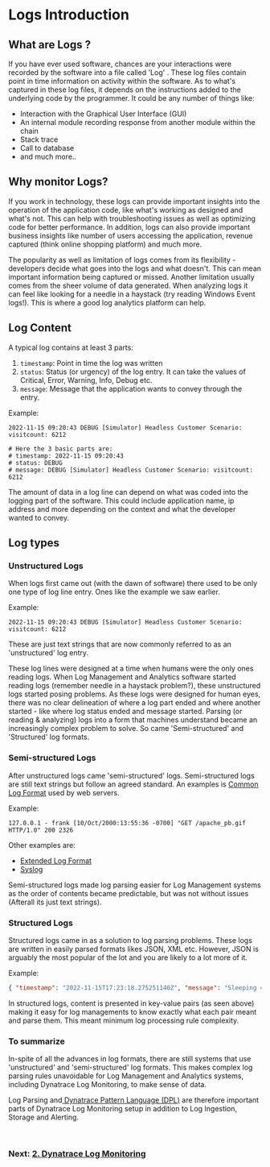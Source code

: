 # Logs Introduction

## What are Logs ?
If you have ever used software, chances are your interactions were recorded by the software into a file called 'Log' .  These log files contain point in time information on activity within the software. As to what's captured in these log files, it depends on the instructions added to the underlying code by the programmer. It could be any number of things like:
- Interaction with the Graphical User Interface (GUI)
- An internal module recording response from another module within the chain
- Stack trace
- Call to database
- and much more..

## Why monitor Logs?

If you work in technology, these logs can provide important insights into the operation of the application code, like what's working as designed and what's not. This can help with troubleshooting issues as well as optimizing code for better performance. In addition, logs can also provide important business insights like number of users accessing the application, revenue captured (think online shopping platform) and much more. 

The popularity as well as limitation of logs comes from its flexibility - developers decide what goes into the logs and what doesn't. This can mean important information being captured or missed. Another limitation usually comes from the sheer volume of data generated. When analyzing logs it can feel like looking for a needle in a haystack (try reading Windows Event logs!). This is where a good log analytics platform can help. 

## Log Content

A typical log contains at least 3 parts:
1. `timestamp`: Point in time the log was written
2. `status`: Status (or urgency) of the log entry. It can take the values of Critical, Error, Warning, Info, Debug etc.
3. `message`: Message that the application wants to convey through the entry. 

Example:
```log
2022-11-15 09:20:43 DEBUG [Simulator] Headless Customer Scenario: visitcount: 6212

# Here the 3 basic parts are:
# timestamp: 2022-11-15 09:20:43
# status: DEBUG
# message: DEBUG [Simulator] Headless Customer Scenario: visitcount: 6212
```

The amount of data in a log line can depend on what was coded into the logging part of the software. This could include application name, ip address and more depending on the context and what the developer  wanted to convey.

## Log types
### Unstructured Logs
When logs first came out (with the dawn of software) there used to be only one type of log line entry. Ones like the example we saw earlier.

Example:
```
2022-11-15 09:20:43 DEBUG [Simulator] Headless Customer Scenario: visitcount: 6212
```

These are just text strings that are now commonly referred to as an 'unstructured' log entry.

These log lines were designed at a time when humans were the only ones reading logs. When Log Management and Analytics software started reading logs (remember needle in a haystack problem?), these unstructured logs started posing problems. As these logs were designed for human eyes, there was no clear delineation of where a log part ended and where another started - like where log status ended and message started. Parsing (or reading & analyzing) logs into a form that machines understand became an increasingly complex problem to solve. So came 'Semi-structured' and 'Structured' log formats.

### Semi-structured Logs
After unstructured logs came 'semi-structured' logs. Semi-structured logs are still text strings but  follow an agreed standard. An examples is  [Common Log Format](https://en.wikipedia.org/wiki/Common_Log_Format) used by web servers.

Example:
```log
127.0.0.1 - frank [10/Oct/2000:13:55:36 -0700] "GET /apache_pb.gif HTTP/1.0" 200 2326
```
Other examples are:
- [Extended Log Format](https://en.wikipedia.org/wiki/Extended_Log_Format)
- [Syslog](https://en.wikipedia.org/wiki/Syslog)

Semi-structured logs made log parsing easier for Log Management systems as the order of contents became predictable, but was not without issues (Afterall its just text strings).

### Structured Logs
Structured logs came in as a solution to log parsing problems. These logs are written in easily parsed formats likes JSON, XML etc. However, JSON is arguably the most popular of the lot and you are likely to a lot more of it.

Example:
```json
{ "timestamp": "2022-11-15T17:23:18.275251140Z", "message": "Sleeping 4.989986122s", "log_level": "info", "source": "cc.deployment_updater.scheduler", "data": {}, "thread_id": 47012094035440, "fiber_id": 47012138728420, "process_id": 6, "file": "/var/vcap/data/packages/cloud_controller_ng/bcf72371ae8625bf4e5d9ee6c9339ebff8f152f2/cloud_controller_ng/lib/cloud_controller/deployment_updater/scheduler.rb", "lineno": 54, "method": "update" }
```

In structured logs, content is presented in key-value pairs (as seen above) making it easy for log managements to know exactly what each pair meant and parse them. This meant minimum log processing rule complexity.

### To summarize
In-spite of all the advances in log formats, there are still systems that use 'unstructured' and 'semi-structured' log formats. This makes complex log parsing rules unavoidable for Log Management and Analytics systems, including Dynatrace Log Monitoring, to make sense of data. 

Log Parsing and[ Dynatrace Pattern Language (DPL)](https://www.dynatrace.com/support/help/shortlink/dpl-dynatrace-pattern-language-hub) are therefore important parts of Dynatrace Log Monitoring setup in addition to Log Ingestion, Storage and Alerting.

<br/>

### Next: [2. Dynatrace Log Monitoring](2-dynatrace-log-monitoring.md)